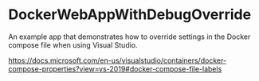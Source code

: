 # DockerWebAppWithDebugOverride

An example app that demonstrates how to override settings in the Docker compose file when using Visual Studio.

https://docs.microsoft.com/en-us/visualstudio/containers/docker-compose-properties?view=vs-2019#docker-compose-file-labels
